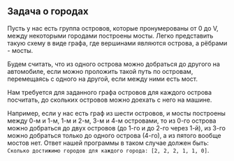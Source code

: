## Задача о городах

Пусть у нас есть группа островов, которые пронумерованы от 0 до V, между некоторыми городами построены мосты. Легко представить такую схему в виде графа, где вершинами являются острова, а рёбрами - мосты.

Будем считать, что из одного острова можно добраться до другого на автомобиле, если можно проложить такой путь по островам, перемещаясь с одного на другой, если между ними есть мост.

Нам требуется для заданного графа островов для каждого острова посчитать, до скольких островов можно доехать с него на машине.

Например, если у нас есть граф из шести островов, и мосты построены между 0-м и 1-м, 1-м и 2-м, 3-м и 4-м островами, то из 0-го острова можно добраться до двух островов (до 1-го и до 2-го через 1-й), из 3-го можно добраться только до одного острова (4-го), а из пятого вообще мостов нет. Ответ нашей программы в таком случае должен быть: `Сколько достижимо городов для каждого города: [2, 2, 2, 1, 1, 0]`.
